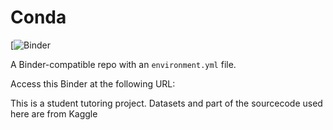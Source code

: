 # Conda
[![Binder]()

A Binder-compatible repo with an `environment.yml` file.

Access this Binder at the following URL:


This is a student tutoring project. Datasets and part of the sourcecode used here are from Kaggle  
